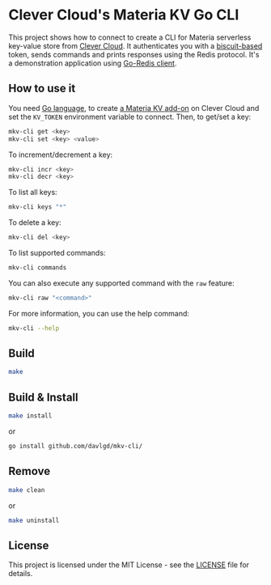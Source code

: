 # Clever Cloud's Materia KV Go CLI

This project shows how to connect to create a CLI for Materia serverless key-value store from [Clever Cloud](https://www.clever-cloud.com). It authenticates you with a [biscuit-based](https://www.biscuitsec.org/) token, sends commands and prints responses using the Redis protocol. It's a demonstration application using [Go-Redis client](https://redis.uptrace.dev/).

## How to use it

You need [Go language](https://go.dev/), to create [a Materia KV add-on](https://developers.clever-cloud.com/doc/addons/materia-kv/) on Clever Cloud and set the `KV_TOKEN` environment variable to connect. Then, to get/set a key:

```sh
mkv-cli get <key>
mkv-cli set <key> <value>
```

To increment/decrement a key:

```sh
mkv-cli incr <key>
mkv-cli decr <key>
```

To list all keys:

```sh
mkv-cli keys "*"
```

To delete a key:

```sh
mkv-cli del <key>
```

To list supported commands:

```sh
mkv-cli commands
```

You can also execute any supported command with the `raw` feature:

```sh
mkv-cli raw "<command>"
```

For more information, you can use the help command:

```sh
mkv-cli --help
```

## Build

```sh
make
```

## Build & Install

```sh
make install
```

or

```sh
go install github.com/davlgd/mkv-cli/
```

## Remove

```sh
make clean
```

or

```sh
make uninstall
```

## License

This project is licensed under the MIT License - see the [LICENSE](LICENSE) file for details.
